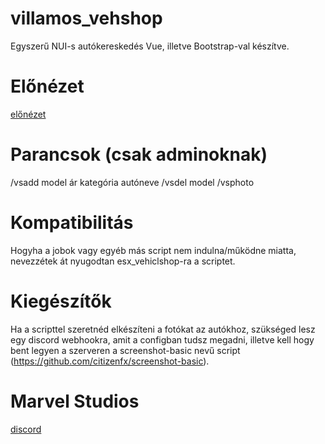 # villamos_vehshop
Egyszerű NUI-s autókereskedés Vue, illetve Bootstrap-val készítve.
# Előnézet
[előnézet](https://streamable.com/ajtr5m)
# Parancsok (csak adminoknak)
/vsadd model ár kategória autóneve
/vsdel model
/vsphoto
# Kompatibilitás
Hogyha a jobok vagy egyéb más script nem indulna/működne miatta, nevezzétek át nyugodtan esx_vehiclshop-ra a scriptet.
# Kiegészítők
Ha a scripttel szeretnéd elkészíteni a fotókat az autókhoz, szükséged lesz egy discord webhookra, amit a configban tudsz megadni, illetve kell hogy bent legyen a szerveren a screenshot-basic nevű script (https://github.com/citizenfx/screenshot-basic).
# Marvel Studios
[discord](https://discord.gg/esnawXn5q5)
